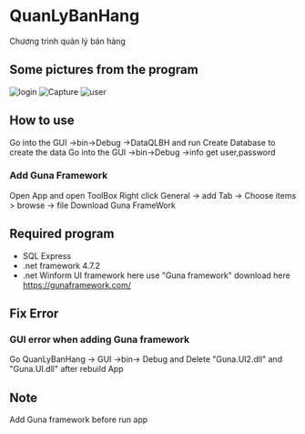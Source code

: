 # QuanLyBanHang
Chương trình quản lý bán hàng
## Some pictures from the program
![login](https://user-images.githubusercontent.com/49154074/92401711-69a41b00-f158-11ea-8d77-8a171094a91f.PNG)
![Capture](https://user-images.githubusercontent.com/49154074/92428728-1d89c280-f1ba-11ea-85ac-b643c163f96b.PNG)
![user](https://user-images.githubusercontent.com/49154074/92428730-1ebaef80-f1ba-11ea-9123-ceaf11566886.PNG)
## How to use 
Go into the GUI ->bin->Debug ->DataQLBH and run Create Database to create the data
Go into the GUI ->bin->Debug ->info get user,password
### Add Guna Framework
Open App and open ToolBox Right click General -> add Tab -> Choose items > browse -> file Download Guna FrameWork
## Required program
+ SQL Express
+ .net framework 4.7.2
+ .net Winform UI framework here use "Guna framework" download here https://gunaframework.com/
## Fix Error
### GUI error when adding Guna framework
Go QuanLyBanHang -> GUI ->bin-> Debug and Delete "Guna.UI2.dll" and "Guna.UI.dll" after rebuild App
## Note
Add Guna framework before run app 

